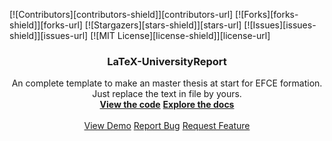 [![Contributors][contributors-shield]][contributors-url]
[![Forks][forks-shield]][forks-url]
[![Stargazers][stars-shield]][stars-url]
[![Issues][issues-shield]][issues-url]
[![MIT License][license-shield]][license-url]

  <h3 align="center">LaTeX-UniversityReport</h3>

  <p align="center">
  An complete template to make an master thesis at start for EFCE formation.
  Just replace the text in file by yours.
    <br />
    <a href="	https://sourcesup.renater.fr/anonscm/git/medanalysis/medanalysis.git"><strong>View the code</strong></a>
    <a href="https://github.com/hedjour/LaTeX-UniversityReport"><strong>Explore the docs</strong></a>
    <br />
    <br />
    <a href="https://github.com/hedjour/LaTeX-UniversityReport">View Demo</a>
    <a href="https://github.com/hedjour/LaTeX-UniversityReport/issues">Report Bug</a>
    <a href="https://github.com/hedjour/LaTeX-UniversityReport/issues">Request Feature</a>
  </p>

